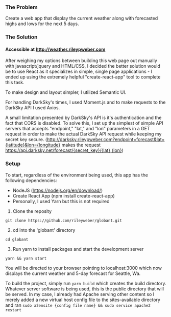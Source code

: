 ### The Problem
Create a web app that display the current weather along with forecasted highs and lows for the next 5 days.

### The Solution
#### Accessible at http://weather.rileypweber.com

After weighing my options between building this web page out manually with javascript/jquery and HTML/CSS, I decided the better solution would be to use React as it specializes in simple, single page applications - I ended up using the extremely helpful "create-react-app" tool to complete this task. 

To make design and layout simpler, I utilized Semantic UI.

For handling DarkSky's times, I used Moment.js and to make requests to the DarkSky API I used Axios.

A small limitation presented by DarkSky's API is it's authentication and the fact that CORS is disabled. To solve this, I set up the simplest of simple API servers that accepts "endpoint," "lat," and "lon" parameters in a GET request in order to make the actual DarkSky API request while keeping my secret key secure. (http://darksky.rileypweber.com?endpoint=forecast&lat={latitude}&lon={longitude} makes the request https://api.darksky.net/forecast/{secret_key}/{lat},{lon})


### Setup
To start, regardless of the environment being used, this app has the following dependencies:
* NodeJS (https://nodejs.org/en/download/)
* Create React App (npm install create-react-app)
* Personally, I used Yarn but this is not required

1. Clone the reposity
```
git clone https://github.com/rileyweber/globant.git
```

2. cd into the 'globant' directory
```
cd globant
```

3. Run yarn to install packages and start the development server
```
yarn && yarn start
```

You will be directed to your browser pointing to localhost:3000 which now displays the current weather and 5-day forecast for Seattle, Wa.

To build the project, simply run `yarn build` which creates the build directory. Whatever server software is being used, this is the public directory that will be served. In my case, I already had Apache serving other content so I merely added a new virtual host config file to the sites-available directory and ran `sudo a2ensite {config file name} && sudo service apache2 restart`


